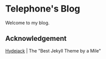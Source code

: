 # Telephone's Blog

Welcome to my blog. 

## Acknowledgement

[Hydejack](https://hydejack.com/) | The "Best Jekyll Theme by a Mile"